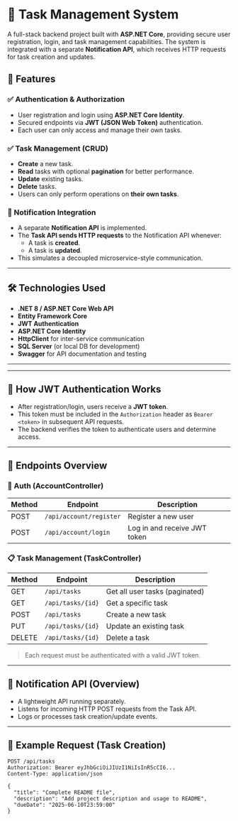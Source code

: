 # 📝 Task Management System

A full-stack backend project built with **ASP.NET Core**, providing secure user registration, login, and task management capabilities. The system is integrated with a separate **Notification API**, which receives HTTP requests for task creation and updates.

## 📌 Features

### ✅ Authentication & Authorization
- User registration and login using **ASP.NET Core Identity**.
- Secured endpoints via **JWT (JSON Web Token)** authentication.
- Each user can only access and manage their own tasks.

### ✅ Task Management (CRUD)
- **Create** a new task.
- **Read** tasks with optional **pagination** for better performance.
- **Update** existing tasks.
- **Delete** tasks.
- Users can only perform operations on **their own tasks**.

### 🔔 Notification Integration
- A separate **Notification API** is implemented.
- The **Task API sends HTTP requests** to the Notification API whenever:
  - A task is **created**.
  - A task is **updated**.
- This simulates a decoupled microservice-style communication.

---

## 🛠️ Technologies Used

- **.NET 8 / ASP.NET Core Web API**
- **Entity Framework Core**
- **JWT Authentication**
- **ASP.NET Core Identity**
- **HttpClient** for inter-service communication
- **SQL Server** (or local DB for development)
- **Swagger** for API documentation and testing

---


---

## 🔐 How JWT Authentication Works

- After registration/login, users receive a **JWT token**.
- This token must be included in the `Authorization` header as `Bearer <token>` in subsequent API requests.
- The backend verifies the token to authenticate users and determine access.

---

## 🔗 Endpoints Overview

### 🚪 Auth (AccountController)
| Method | Endpoint           | Description           |
|--------|--------------------|-----------------------|
| POST   | `/api/account/register` | Register a new user   |
| POST   | `/api/account/login`    | Log in and receive JWT token |

### 📋 Task Management (TaskController)
| Method | Endpoint           | Description                      |
|--------|--------------------|----------------------------------|
| GET    | `/api/tasks`       | Get all user tasks (paginated)  |
| GET    | `/api/tasks/{id}`  | Get a specific task             |
| POST   | `/api/tasks`       | Create a new task               |
| PUT    | `/api/tasks/{id}`  | Update an existing task         |
| DELETE | `/api/tasks/{id}`  | Delete a task                   |

> Each request must be authenticated with a valid JWT token.

---

## 🚨 Notification API (Overview)

- A lightweight API running separately.
- Listens for incoming HTTP POST requests from the Task API.
- Logs or processes task creation/update events.

---

## 📄 Example Request (Task Creation)

```http
POST /api/tasks
Authorization: Bearer eyJhbGciOiJIUzI1NiIsInR5cCI6...
Content-Type: application/json

{
  "title": "Complete README file",
  "description": "Add project description and usage to README",
  "dueDate": "2025-06-10T23:59:00"
}

